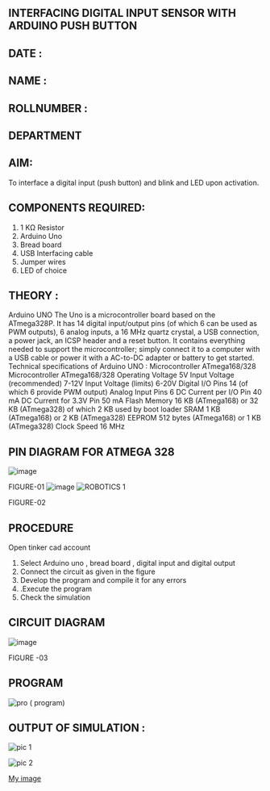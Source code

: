 ## INTERFACING DIGITAL INPUT SENSOR WITH ARDUINO PUSH BUTTON
## DATE :
## NAME :																			             
## ROLLNUMBER :
## DEPARTMENT 


## AIM:
To interface a digital input (push button) and blink and LED upon activation.
## COMPONENTS REQUIRED:
1.	1 KΩ Resistor 
2.	Arduino Uno 
3.	Bread board 
4.	USB Interfacing cable 
5.	Jumper wires 
6.	LED of choice 
## THEORY :
Arduino UNO
 	  The Uno is a microcontroller board based on the ATmega328P. It has 14 digital input/output pins (of which 6 can be used as PWM outputs), 6 analog inputs, a 16 MHz quartz crystal, a USB connection, a power jack, an ICSP header and a reset button. It contains everything needed to support the microcontroller; simply connect it to a computer with a USB cable or power it with a AC-to-DC adapter or battery to get started.
	Technical specifications of Arduino UNO :
Microcontroller	ATmega168/328
Microcontroller	ATmega168/328
Operating Voltage	5V
Input Voltage (recommended)	7-12V
Input Voltage (limits)	6-20V
Digital I/O Pins	14 (of which 6 provide PWM output)
Analog Input Pins	6
DC Current per I/O Pin	40 mA
DC Current for 3.3V Pin	50 mA
Flash Memory	16 KB (ATmega168) or 32 KB (ATmega328) of which 2 KB used by boot loader
SRAM	1 KB (ATmega168) or 2 KB (ATmega328)
EEPROM	512 bytes (ATmega168) or 1 KB (ATmega328)
Clock Speed	16 MHz
## PIN DIAGRAM FOR ATMEGA 328
 
![image](https://user-images.githubusercontent.com/36288975/163530394-115baee4-7ed1-49fe-9cce-d7b625e11e85.png)

FIGURE-01
![image](https://user-images.githubusercontent.com/36288975/163530431-4d390e98-0942-42d8-95b8-f57d348e6ad8.png)
![ROBOTICS 1](https://github.com/Sharonsteffani2005/-INTERFACING-DIGITAL-INPUT-SENSOR-WITH-ARDUINO-PUSH-BUTTON-/assets/144979934/9ef60553-11c4-463c-b27e-46982a915f8f)


FIGURE-02
## PROCEDURE 
 Open tinker cad account 
1.	Select Arduino uno , bread board , digital input and digital output 
2.	Connect the circuit as given in the figure 
3.	Develop the program and compile it for any errors 
4.	 .Execute the program 
5.	Check the simulation 



## CIRCUIT DIAGRAM 


![image](https://user-images.githubusercontent.com/36288975/163530437-87a0afbd-b3c9-44ad-b907-5de63486fb9d.png)



FIGURE -03




## PROGRAM 
 
![pro ( program)](https://github.com/Sharonsteffani2005/-INTERFACING-DIGITAL-INPUT-SENSOR-WITH-ARDUINO-PUSH-BUTTON-/assets/144979934/1c2c81cc-fc4f-4441-ba4c-7b6b6868d781)


## OUTPUT OF SIMULATION :
![pic 1](https://github.com/Sharonsteffani2005/-INTERFACING-DIGITAL-INPUT-SENSOR-WITH-ARDUINO-PUSH-BUTTON-/assets/144979934/1b917e4b-7473-46c9-88da-556565e9bf15)


![pic 2](https://github.com/Sharonsteffani2005/-INTERFACING-DIGITAL-INPUT-SENSOR-WITH-ARDUINO-PUSH-BUTTON-/assets/144979934/1f464490-b89d-48fa-a328-0b182a887fa3)



[My image](username.github.com/repository/img/image.jpg)

